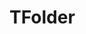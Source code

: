 <!-- TFolder.md --- 
;; 
;; Description: 
;; Author: Hongyi Wu(吴鸿毅)
;; Email: wuhongyi@qq.com 
;; Created: 日 1月  6 16:02:11 2019 (+0800)
;; Last-Updated: 日 1月  6 16:02:16 2019 (+0800)
;;           By: Hongyi Wu(吴鸿毅)
;;     Update #: 1
;; URL: http://wuhongyi.cn -->

# TFolder




<!-- TFolder.md ends here -->
